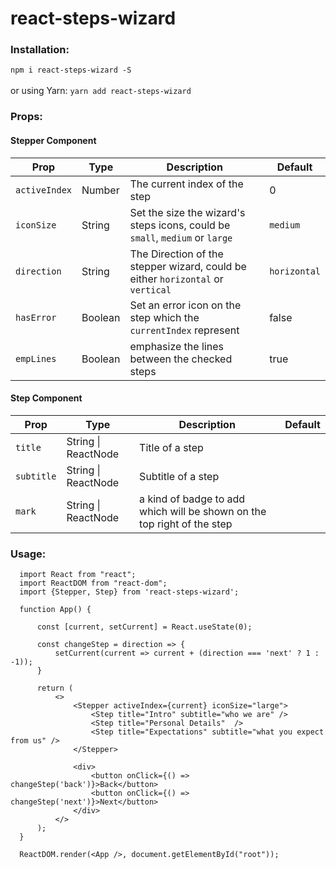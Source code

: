 # react-steps-wizard

   ### **Installation:**

 `npm i react-steps-wizard -S` <br /><br />
  or using Yarn: `yarn add react-steps-wizard`

  ### **Props:** 

#### Stepper Component

| Prop | Type | Description|Default
|--|--|--|--|
| `activeIndex` | Number | The current index of the step | 0 
|`iconSize`| String|Set the size the wizard's steps icons, could be `small`, `medium` or `large`|`medium`
|`direction`|String|The Direction of the stepper wizard, could be either `horizontal` or `vertical` |`horizontal`
|`hasError`|Boolean|Set an error icon on the step which the `currentIndex` represent|false
|`empLines`| Boolean|emphasize the lines between the checked steps|true|

#### Step Component
| Prop | Type | Description|Default
|--|--|--|--|
| `title` | String \| ReactNode | Title of a step
|`subtitle`| String \| ReactNode| Subtitle of a step
|`mark` |String \| ReactNode| a kind of badge to add which will be shown on the top right of the step

### **Usage:** 

```
  import React from "react";
  import ReactDOM from "react-dom";
  import {Stepper, Step} from 'react-steps-wizard';

  function App() {
  
      const [current, setCurrent] = React.useState(0);
  
      const changeStep = direction => {
          setCurrent(current => current + (direction === 'next' ? 1 : -1));
      }
  
      return (
          <>
              <Stepper activeIndex={current} iconSize="large">
                  <Step title="Intro" subtitle="who we are" />
                  <Step title="Personal Details"  />
                  <Step title="Expectations" subtitle="what you expect from us" />
              </Stepper>
  
              <div>
                  <button onClick={() => changeStep('back')}>Back</button>
                  <button onClick={() => changeStep('next')}>Next</button>
              </div>
          </>
      );
  }

  ReactDOM.render(<App />, document.getElementById("root"));
```

